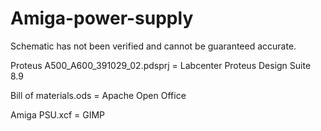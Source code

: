 # Amiga-power-supply

Schematic has not been verified and cannot be guaranteed accurate.

Proteus A500_A600_391029_02.pdsprj = Labcenter Proteus Design Suite 8.9

Bill of materials.ods = Apache Open Office

Amiga PSU.xcf = GIMP
